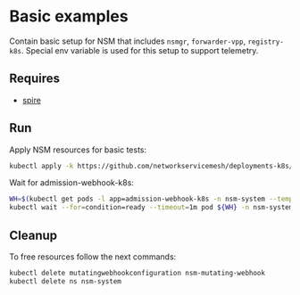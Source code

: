 # Basic examples

Contain basic setup for NSM that includes `nsmgr`, `forwarder-vpp`, `registry-k8s`.
Special env variable is used for this setup to support telemetry.

## Requires

- [spire](../../spire/single_cluster)

## Run

Apply NSM resources for basic tests:

```bash
kubectl apply -k https://github.com/networkservicemesh/deployments-k8s/examples/observability/nsm_system?ref=9fd4cb68849e1547d595856c01a485deacfb1bf1
```

Wait for admission-webhook-k8s:

```bash
WH=$(kubectl get pods -l app=admission-webhook-k8s -n nsm-system --template '{{range .items}}{{.metadata.name}}{{"\n"}}{{end}}')
kubectl wait --for=condition=ready --timeout=1m pod ${WH} -n nsm-system
```

## Cleanup

To free resources follow the next commands:

```bash
kubectl delete mutatingwebhookconfiguration nsm-mutating-webhook
kubectl delete ns nsm-system
```
